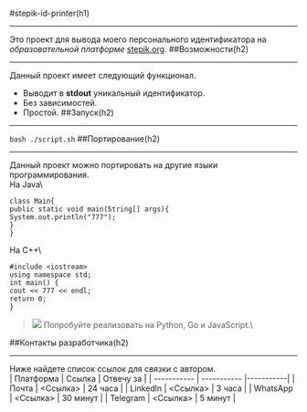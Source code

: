#stepik-id-printer(h1) 
*** 
Это проект для выводa моего персонального идентификатора на _образовательной платформе_ [stepik.org](https://welcome.stepik.org/ru).
##Возможности(h2)
*** 
Данный проект имеет следующий функционал.
- Выводит в **stdout** уникальный идентификатор.
- Без зависимостей.
- Простой.
##Запуск(h2)
*** 
`bash ./script.sh`
##Портирование(h2)
*** 
Данный проект можно портировать на другие языки программирования.\
На Java\
```
class Main{
public static void main(String[] args){
System.out.println("777");
}
}
```
На C++\
```
#include <iostream>
using namespace std;
int main() {
cout << 777 << endl;
return 0;
}
```
> ![](:buum:) Попробуйте реализовать на Python, Go и JavaScript.\

##Контакты разработчика(h2)
*** 
Ниже найдете список ссылок для связки с автором.\
| Платформа   | Ссылка      | Отвечу за |
| ----------- | ----------- |-----------| 
| Почта       | <Ссылка>    | 24 часа   |
| Linkedln    | <Ссылка>    | 3 часа    |
| WhatsApp    | <Ссылка>    | 30 минут  |
| Telegram    | <Ссылка>    | 5 минут   |



